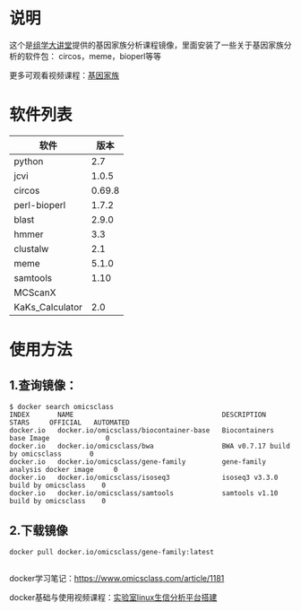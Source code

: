 # 说明
这个是[组学大讲堂](https://www.omicsclass.com/)提供的基因家族分析课程镜像，里面安装了一些关于基因家族分析的软件包：
circos，meme，bioperl等等

更多可观看视频课程：[基因家族](https://study.163.com/course/introduction/1209048893.htm?share=1&shareId=1030291076)
# 软件列表
|软件|版本|
|---|---|
|python|2.7|
|jcvi|1.0.5|
|circos|0.69.8|
|perl-bioperl|1.7.2|
|blast|2.9.0|
|hmmer|3.3|
|clustalw|2.1|
|meme|5.1.0|
|samtools|1.10|
|MCScanX||
|KaKs_Calculator|2.0

# 使用方法

## 1.查询镜像：
```
$ docker search omicsclass
INDEX       NAME                                     DESCRIPTION                           STARS     OFFICIAL   AUTOMATED
docker.io   docker.io/omicsclass/biocontainer-base   Biocontainers base Image              0
docker.io   docker.io/omicsclass/bwa                 BWA v0.7.17 build by omicsclass       0
docker.io   docker.io/omicsclass/gene-family         gene-family analysis docker image     0
docker.io   docker.io/omicsclass/isoseq3             isoseq3 v3.3.0 build by omicsclass    0
docker.io   docker.io/omicsclass/samtools            samtools v1.10 build by omicsclass    0
```
## 2.下载镜像
```
docker pull docker.io/omicsclass/gene-family:latest
```
## 

docker学习笔记：https://www.omicsclass.com/article/1181

docker基础与使用视频课程：[实验室linux生信分析平台搭建](https://study.163.com/course/introduction/1209757831.htm?share=1&shareId=1030291076)



